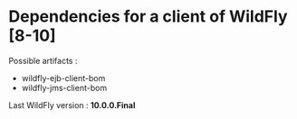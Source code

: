 # Dependencies for a client of WildFly [8-10]

Possible artifacts :

- wildfly-ejb-client-bom
- wildfly-jms-client-bom

Last WildFly version : **10.0.0.Final**